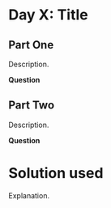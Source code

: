 # Day X: Title
## Part One

Description.

**Question**

## Part Two

Description.

**Question**

# Solution used

Explanation.

